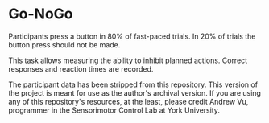 # Go-NoGo

Participants press a button in 80% of fast-paced trials. In 20% of trials the
button press should not be made.

This task allows measuring the ability to inhibit planned actions. Correct 
responses and reaction times are recorded.

The participant data has been stripped from this repository. This version of the project is meant for use as the author's archival version. If you are using any of this repository's resources, at the least, please credit Andrew Vu, programmer in the Sensorimotor Control Lab at York University.
